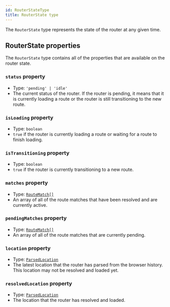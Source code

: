 ```yaml
---
id: RouterStateType
title: RouterState type
---
```


The `RouterState` type represents the state of the router at any given time.

## RouterState properties

The `RouterState` type contains all of the properties that are available on the router state.

### `status` property

- Type: `'pending' | 'idle'`
- The current status of the router. If the router is pending, it means that it is currently loading a route or the router is still transitioning to the new route.

### `isLoading` property

- Type: `boolean`
- `true` if the router is currently loading a route or waiting for a route to finish loading.

### `isTransitioning` property

- Type: `boolean`
- `true` if the router is currently transitioning to a new route.

### `matches` property

- Type: [`RouteMatch[]`](../RouteMatchType)
- An array of all of the route matches that have been resolved and are currently active.

### `pendingMatches` property

- Type: [`RouteMatch[]`](../RouteMatchType)
- An array of all of the route matches that are currently pending.

### `location` property

- Type: [`ParsedLocation`](../ParsedLocationType)
- The latest location that the router has parsed from the browser history. This location may not be resolved and loaded yet.

### `resolvedLocation` property

- Type: [`ParsedLocation`](../ParsedLocationType)
- The location that the router has resolved and loaded.
